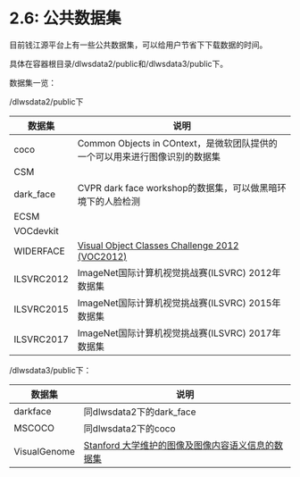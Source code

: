 # 2.6: 公共数据集

目前钱江源平台上有一些公共数据集，可以给用户节省下下载数据的时间。

具体在容器根目录/dlwsdata2/public和/dlwsdata3/public下。

数据集一览：

/dlwsdata2/public下

| 数据集     | 说明 |
| ---------- | ---- |
| coco       |  Common Objects in COntext，是微软团队提供的一个可以用来进行图像识别的数据集    |
| CSM        |      |
| dark_face  |  CVPR dark face workshop的数据集，可以做黑暗环境下的人脸检测    |
| ECSM       |      |
| VOCdevkit  |      |
| WIDERFACE  | [Visual Object Classes Challenge 2012 (VOC2012)](http://host.robots.ox.ac.uk:8080/pascal/VOC/voc2012/index.html) |
| ILSVRC2012 |  ImageNet国际计算机视觉挑战赛(ILSVRC) 2012年数据集   |
| ILSVRC2015 |  ImageNet国际计算机视觉挑战赛(ILSVRC) 2015年数据集    |
| ILSVRC2017 |  ImageNet国际计算机视觉挑战赛(ILSVRC) 2017年数据集    |

/dlwsdata3/public下：

| 数据集     | 说明 |
| ---------- | ---- |
| darkface       | 同dlwsdata2下的dark_face    |
| MSCOCO        |  同dlwsdata2下的coco    |
| VisualGenome  | [Stanford 大学维护的图像及图像内容语义信息的数据集](<http://visualgenome.org/api/v0/api_home.html>) |

